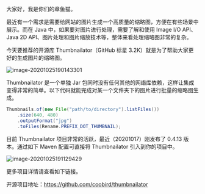 大家好，我是你们的章鱼猫。

最近有一个需求是需要给网站的图片生成一个高质量的缩略图，方便在有些场景中展示。而在 Java 中，如果要对图片进行处理，需要了解和使用 Image I/O API、Java 2D API、图片处理和图片缩放技术等，整体来看处理缩略图非常的复杂。

今天要推荐的开源库 Thumbnailator（GitHub 标星 3.2K）就是为了帮助大家更好的生成图片的缩略图。

![image-20201025190143301](https://7465-test-3c9b5e-books-1301492295.tcb.qcloud.la/mac_github_images/compress_image-20201025190143301.png)

Thumbnailator 是一个单独 Jar 包同时没有任何其他的网络库依赖，这样让集成变得非常的简单。以下代码就能完成对某一个文件夹下的图片进行批量的缩略图生成。

```java
Thumbnails.of(new File("path/to/directory").listFiles())
    .size(640, 480)
    .outputFormat("jpg")
    .toFiles(Rename.PREFIX_DOT_THUMBNAIL);
```

目前 Thumbnailator 项目非常的活跃，最近（20201017）刚发布了 0.4.13 版本。通过如下 Maven 配置可直接将 Thumbnailator 引入到你的项目中。

![image-20201025191129429](https://7465-test-3c9b5e-books-1301492295.tcb.qcloud.la/mac_github_images/compress_image-20201025191129429.png)

更多项目详情请查看如下链接。

开源项目地址：https://github.com/coobird/thumbnailator